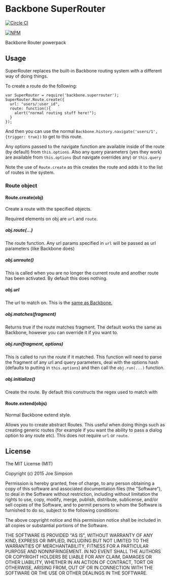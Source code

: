 # Backbone SuperRouter

[![Circle CI](https://circleci.com/gh/mypebble/backbone-superrouter.svg?style=svg)](https://circleci.com/gh/mypebble/backbone-superrouter)

[![NPM](https://nodei.co/npm/backbone.superrouter.png)](https://npmjs.org/package/backbone.superrouter)

Backbone Router powerpack

## Usage

SuperRouter replaces the built-in Backbone routing system with a different
way of doing things.

To create a route do the following:

    var SuperRouter = require('backbone.superrouter');
    SuperRouter.Route.create({
      url: "users/:user_id",
      route: function(){
        alert("normal routing stuff here!");
      }
    });

And then you can use the normal `Backbone.history.navigate('users/1', {trigger: true})`
to get to this route.

Any options passed to the navigate function are available inside of the route
(by default) from `this.options`. Also any query parameters (yes they work)
are available from `this.options` (but navigate overrides any) or `this.query`

Note the use of `Route.create` as this creates the route and adds it to the
list of routes in the system.

### Route object

#### Route.create(obj)

Create a route with the specified objects.

Required elements on obj are `url` and `route`.

##### obj.route(...)

The route function. Any url params specified in `url` will be passed as
url parameters (like Backbone does)

##### obj.unroute()

This is called when you are no longer the current route and another route
has been activated. By default this does nothing.

##### obj.url

The url to match on. This is the [same as Backbone.](http://backbonejs.org/#Router-routes)

##### obj.matches(fragment)

Returns true if the route matches fragment. The default works the same as
Backbone, however you can override it if you want to.

##### obj.run(fragment, options)

This is called to run the route if it matched. This function will need to
parse the fragment of any url and query parameters, deal with the
options hash (defaults to putting in `this.options`) and then call the
`obj.run(...)` function.

##### obj.initialize()

Create the route. By default this constructs the regex used to match with

#### Route.extend(objs)

Normal Backbone extend style.

Allows you to create abstract Routes. This useful when doing things such as
creating generic routes (for example if you want the ability to pass a dialog
option to any route etc). This does not require `url` or `route`.

## License

The MIT License (MIT)

Copyright (c) 2015 Joe Simpson

Permission is hereby granted, free of charge, to any person obtaining a copy
of this software and associated documentation files (the "Software"), to deal
in the Software without restriction, including without limitation the rights
to use, copy, modify, merge, publish, distribute, sublicense, and/or sell
copies of the Software, and to permit persons to whom the Software is
furnished to do so, subject to the following conditions:

The above copyright notice and this permission notice shall be included in all
copies or substantial portions of the Software.

THE SOFTWARE IS PROVIDED "AS IS", WITHOUT WARRANTY OF ANY KIND, EXPRESS OR
IMPLIED, INCLUDING BUT NOT LIMITED TO THE WARRANTIES OF MERCHANTABILITY,
FITNESS FOR A PARTICULAR PURPOSE AND NONINFRINGEMENT. IN NO EVENT SHALL THE
AUTHORS OR COPYRIGHT HOLDERS BE LIABLE FOR ANY CLAIM, DAMAGES OR OTHER
LIABILITY, WHETHER IN AN ACTION OF CONTRACT, TORT OR OTHERWISE, ARISING FROM,
OUT OF OR IN CONNECTION WITH THE SOFTWARE OR THE USE OR OTHER DEALINGS IN THE
SOFTWARE.
